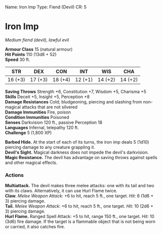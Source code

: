 Name: Iron Imp
Type: Fiend (Devil)
CR: 5

# Iron Imp
_Medium fiend (devil), lawful evil_

**Armour Class** 15 (natural armour)    
**Hit Points** 110 (13d8 + 52)    
**Speed** 30 ft. 

| STR      | DEX     | CON      | INT     | WIS     | CHA     |
|----------|---------|----------|---------|---------|---------|
| 16 (+3) | 17 (+3) | 18 (+4) | 12 (+1) | 14 (+2) | 14 (+2) |
 
**Saving Throws** Strength +6, Constitution +7, Wisdom +5, Charisma +5    
**Skills** Deceit +5, Insight +5, Perception +8    
**Damage Resistances** Cold; bludgeoning, piercing and slashing from non-magical attacks that are not silvered    
**Damage Immunities** Fire, poison    
**Condition Immunities** Poisoned    
**Senses** Darkvision 120 ft., passive Perception 18    
**Languages** Infernal, telepathy 120 ft.    
**Challenge** 5 (1,800 XP)

**Barbed Hide.** At the start of each of its turns, the iron imp deals 5 (1d10) piercing damage to any creature grappling it.    
**Devil's Sight.** Magical darkness does not impede the devil's darkvision.    
**Magic Resistance.** The devil has advantage on saving throws against spells and other magical effects. 

### Actions 
**Multiattack.** The devil makes three melee attacks: one with its tail and two with its claws. Alternatively, it can use Hurl Flame twice.    
**Claw.** _Melee Weapon Attack:_ +6 to hit, reach 5 ft., one target. _Hit:_ 6 (1d6 + 3) piercing damage.    
**Tail.** _Melee Weapon Attack:_ +6 to hit, reach 5 ft., one target. _Hit:_ 10 (2d6 + 3) piercing damage.    
**Hurl Flame.** Ranged Spell Attack: +5 to hit, range 150 ft., one target. _Hit:_ 10 (3d6) fire damage. If the target is a flammable object that is not being worn or carried, it also catches fire.